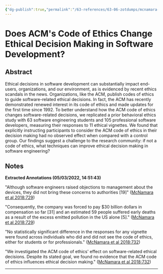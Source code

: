 ```yaml
---
{"dg-publish":true,"permalink":"/63-references/63-06-zotdumps/mcnamara-does-acm-code2018/","dgHomeLink":true,"dgPassFrontmatter":false}
---
```



# Does ACM's Code of Ethics Change Ethical Decision Making in Software Development?

## Abstract

Ethical decisions in software development can substantially impact end-users, organizations, and our environment, as is evidenced by recent ethics scandals in the news. Organizations, like the ACM, publish codes of ethics to guide software-related ethical decisions. In fact, the ACM has recently demonstrated renewed interest in its code of ethics and made updates for the first time since 1992. To better understand how the ACM code of ethics changes software-related decisions, we replicated a prior behavioral ethics study with 63 software engineering students and 105 professional software developers, measuring their responses to 11 ethical vignettes. We found that explicitly instructing participants to consider the ACM code of ethics in their decision making had no observed effect when compared with a control group. Our findings suggest a challenge to the research community: if not a code of ethics, what techniques can improve ethical decision making in software engineering?

## Notes

**Extracted Annotations (05/03/2022, 14:51:43)**

"Although software engineers raised objections to management about the devices, they did not bring these concerns to authorities [19]" ([McNamara et al 2018:729](zotero://open-pdf/library/items/GC2CLK4B?page=1))

"Consequently, the company was forced to pay $30 billion dollars in compensation so far [31] and an estimated 59 people suffered early deaths as a result of the excess emitted pollution in the US alone [5]." ([McNamara et al 2018:729](zotero://open-pdf/library/items/GC2CLK4B?page=1))

"No statistically significant difference in the responses for any vignette were found across individuals who did and did not see the code of ethics, either for students or for professionals." ([McNamara et al 2018:732](zotero://open-pdf/library/items/GC2CLK4B?page=4))

"We investigated the ACM code of ethics' effect on software-related ethical decisions. Despite its stated goal, we found no evidence that the ACM code of ethics influences ethical decision making." ([McNamara et al 2018:732](zotero://open-pdf/library/items/GC2CLK4B?page=4))

---
